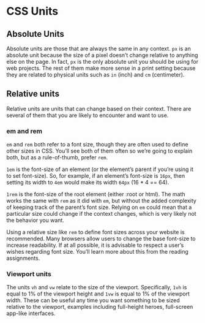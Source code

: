 # CSS Units

## Absolute Units

Absolute units are those that are always the same in any context. `px` is an absolute unit because the size of a pixel doesn’t change relative to anything else on the page. In fact, `px` is the only absolute unit you should be using for web projects. The rest of them make more sense in a print setting because they are related to physical units such as `in` (inch) and `cm` (centimeter).

## Relative units

Relative units are units that can change based on their context. There are several of them that you are likely to encounter and want to use.

### em and rem

`em` and `rem` both refer to a font size, though they are often used to define other sizes in CSS. You’ll see both of them often so we’re going to explain both, but as a rule-of-thumb, prefer `rem`.

`1em` is the font-size of an element (or the element’s parent if you’re using it to set font-size). So, for example, if an element’s font-size is `16px`, then setting its width to `4em` would make its width `64px` (16 * 4 == 64).

`1rem` is the font-size of the root element (either :root or html). The math works the same with `rem` as it did with `em`, but without the added complexity of keeping track of the parent’s font size. Relying on `em` could mean that a particular size could change if the context changes, which is very likely not the behavior you want.

Using a relative size like `rem` to define font sizes across your website is recommended. Many browsers allow users to change the base font-size to increase readability. If at all possible, it is advisable to respect a user’s wishes regarding font size. You’ll learn more about this from the reading assignments.

### Viewport units

The units `vh` and `vw` relate to the size of the viewport. Specifically, `1vh` is equal to 1% of the viewport height and `1vw` is equal to 1% of the viewport width. These can be useful any time you want something to be sized relative to the viewport, examples including full-height heroes, full-screen app-like interfaces.
